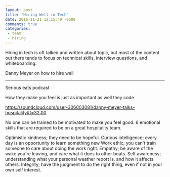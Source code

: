 ```yaml
---
layout: post
title: "Hiring Well in Tech"
date: 2016-11-21 12:15:49 -0500
comments: true
categories:
 - team
 - hiring
---
```


Hiring in tech is oft talked and written about topic, but most of the content
out there tends to focus on technical skills, interview questions, and
whiteboarding.


Danny Meyer on how to hire well
***********************
Serious eats podcast

How they make you feel is just as important as well they code

https://soundcloud.com/user-306003081/danny-meyer-talks-hospitality#t=32:00

No one can be trained to be motivated to make you feel good. 6 emotional skills that are required to be on a great hospitality team.

Optimistic kindness; they need to be hopeful.
Curious intelligence; every day is an opportunity to learn something new
Work ethic; you can't train someone to care about doing the work right.
Empathy; be aware of the wake you're leaving, and care what it does to other boats.
Self awareness; understanding what your personal weather report is, and how it affects others.
Integrity; have the judgment to do the right thing, even if not in your own self interest.
